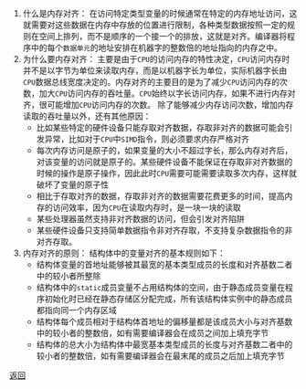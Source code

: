 1. 什么是内存对齐：
	在访问特定类型变量的时候通常在特定的内存地址访问，这就需要对这些数据在内存中存放的位置进行限制，各种类型数据按照一定的规则在空间上排列，而不是顺序的一个接一个的排放，这就是对齐。编译器将程序中的每个`数据单元`的地址安排在机器字的整数倍的地址指向的内存之中。
2. 为什么要内存对齐：
	主要是由于`CPU`的访问内存的特性决定，`CPU`访问内存时并不是以字节为单位来读取内存，而是以机器字长为单位，实际机器字长由`CPU`数据总线宽度决定的。内存对齐的主要目的是为了减少`CPU`访问内存的次数，加大`CPU`访问内存的吞吐量。`CPU`始终以字长访问内存，如果不进行内存对齐，很可能增加`CPU`访问内存的次数。
	除了能够减少内存访问次数，增加内存读取的吞吐量以外，还有其他原因：
	- 比如某些特定的硬件设备只能存取对齐数据，存取非对齐的数据可能会引发异常，比如对于`CPU`中`SIMD`指令，则必须要求内存严格对齐
	- 每次内存访问是原子的，如果变量的大小不超过字长，那么内存对齐后，对该变量的访问就是原子的。某些硬件设备不能保证在存取非对齐数据的时候的操作是原子操作，因此此时`CPU`需要可能需要读取多次内存，这样就破坏了变量的原子性
	- 相比于存取对齐的数据，存取非对齐的数据需要花费更多的时间，提高内存的访问效率，因为`CPU`在读取内存时，是一块一块的读取
	- 某些处理器虽然支持非对齐数据的访问，但会引发对齐陷阱
	- 某些硬件设备只支持简单数据指令非对齐存取，不支持复杂数据指令的非对齐存取。
3. 内存对齐的原则：
	结构体中的变量对齐的基本规则如下：
	- 结构体变量的首地址能够被其最宽的基本类型成员的长度和对齐基数二者中的较小者所整除
	- 结构体中的`static`成员变量不占用结构体的空间，由于静态成员变量在程序初始化时已经在静态存储区分配完成，所有该结构体实例中的静态成员都指向同一个内存区域
	- 结构体每个成员相对于结构体首地址的偏移量都是该成员大小与对齐基数中的较小者的整数倍，如有需要编译器会在成员之间加上填充字节
	- 结构体的总大小为结构体中最宽基本类型成员的长度与对齐基数二者中的较小者的整数倍，如有需要编译器会在最末尾的成员之后加上填充字节

[返回](C++编译与内存相关/readme)